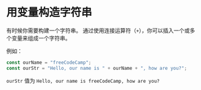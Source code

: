 # 用变量构造字符串

有时候你需要构建一个字符串。 通过使用连接运算符（`+`），你可以插入一个或多个变量来组成一个字符串。

例如：

```javascript
const ourName = "freeCodeCamp";
const ourStr = "Hello, our name is " + ourName + ", how are you?";
```

`ourStr` 值为 `Hello, our name is freeCodeCamp, how are you?`